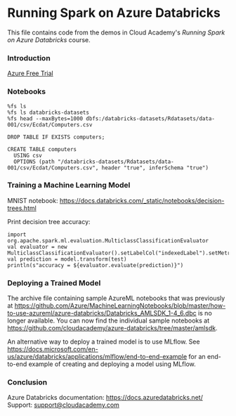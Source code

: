# Running Spark on Azure Databricks
This file contains code from the demos in Cloud Academy's _Running Spark on Azure Databricks_ course.  

### Introduction
[Azure Free Trial](https://azure.microsoft.com/free)  

### Notebooks
```
%fs ls
%fs ls databricks-datasets
%fs head --maxBytes=1000 dbfs:/databricks-datasets/Rdatasets/data-001/csv/Ecdat/Computers.csv
```
```
DROP TABLE IF EXISTS computers;

CREATE TABLE computers
  USING csv
  OPTIONS (path "/databricks-datasets/Rdatasets/data-001/csv/Ecdat/Computers.csv", header "true", inferSchema "true")
```

### Training a Machine Learning Model
MNIST notebook: https://docs.databricks.com/_static/notebooks/decision-trees.html

Print decision tree accuracy:
```
import org.apache.spark.ml.evaluation.MulticlassClassificationEvaluator
val evaluator = new MulticlassClassificationEvaluator().setLabelCol("indexedLabel").setMetricName("weightedPrecision")
val prediction = model.transform(test)
println(s"accuracy = ${evaluator.evaluate(prediction)}")
```

### Deploying a Trained Model
The archive file containing sample AzureML notebooks that was previously at https://github.com/Azure/MachineLearningNotebooks/blob/master/how-to-use-azureml/azure-databricks/Databricks_AMLSDK_1-4_6.dbc is no longer available. You can now find the individual sample notebooks at https://github.com/cloudacademy/azure-databricks/tree/master/amlsdk.

An alternative way to deploy a trained model is to use MLflow. See https://docs.microsoft.com/en-us/azure/databricks/applications/mlflow/end-to-end-example for an end-to-end example of creating and deploying a model using MLflow.

### Conclusion
Azure Databricks documentation: https://docs.azuredatabricks.net/  
Support: support@cloudacademy.com
